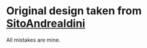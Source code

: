 # Original design taken from [SitoAndreaIdini](https://github.com/Scienza/SitoAndreaIdini)
All mistakes are mine.

